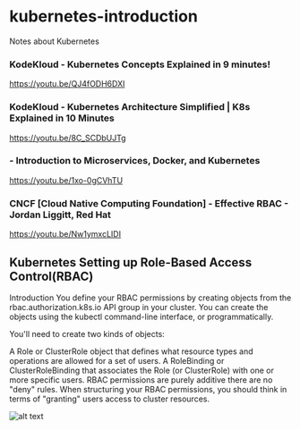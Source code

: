 # kubernetes-introduction
Notes about Kubernetes

### KodeKloud - Kubernetes Concepts Explained in 9 minutes!
  https://youtu.be/QJ4fODH6DXI

### KodeKloud - Kubernetes Architecture Simplified | K8s Explained in 10 Minutes
  https://youtu.be/8C_SCDbUJTg

### - Introduction to Microservices, Docker, and Kubernetes
  https://youtu.be/1xo-0gCVhTU

### CNCF [Cloud Native Computing Foundation] - Effective RBAC - Jordan Liggitt, Red Hat
  https://youtu.be/Nw1ymxcLIDI


## Kubernetes Setting up Role-Based Access Control(RBAC)

Introduction
You define your RBAC permissions by creating objects from the rbac.authorization.k8s.io API group in your cluster. You can create the objects using the kubectl command-line interface, or programmatically.

You'll need to create two kinds of objects:

A Role or ClusterRole object that defines what resource types and operations are allowed for a set of users.
A RoleBinding or ClusterRoleBinding that associates the Role (or ClusterRole) with one or more specific users.
RBAC permissions are purely additive there are no "deny" rules. When structuring your RBAC permissions, you should think in terms of "granting" users access to cluster resources.

![alt text](https://8gwifi.org/docs/img/rolebased.png)


